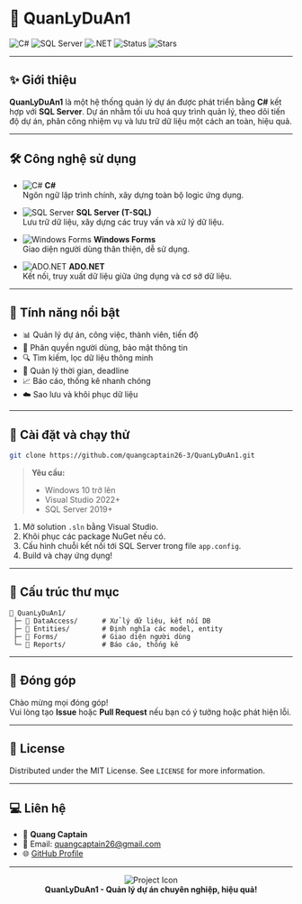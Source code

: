 # 🚀 QuanLyDuAn1

![C#](https://img.shields.io/badge/C%23-239120?style=for-the-badge&logo=c-sharp&logoColor=white)
![SQL Server](https://img.shields.io/badge/SQL%20Server-CC2927?style=for-the-badge&logo=microsoft-sql-server&logoColor=white)
![.NET](https://img.shields.io/badge/.NET-512BD4?style=for-the-badge&logo=dotnet&logoColor=white)
![Status](https://img.shields.io/badge/Project%20Status-Active-brightgreen?style=for-the-badge&logo=github)
![Stars](https://img.shields.io/github/stars/quangcaptain26-3/QuanLyDuAn1?style=for-the-badge&logo=github)

---

## ✨ Giới thiệu

**QuanLyDuAn1** là một hệ thống quản lý dự án được phát triển bằng **C#** kết hợp với **SQL Server**. Dự án nhằm tối ưu hoá quy trình quản lý, theo dõi tiến độ dự án, phân công nhiệm vụ và lưu trữ dữ liệu một cách an toàn, hiệu quả.

---

## 🛠️ Công nghệ sử dụng

- ![C#](https://img.icons8.com/color/48/000000/c-sharp-logo.png) **C#**  
  Ngôn ngữ lập trình chính, xây dựng toàn bộ logic ứng dụng.

- ![SQL Server](https://img.icons8.com/color/48/000000/microsoft-sql-server.png) **SQL Server (T-SQL)**  
  Lưu trữ dữ liệu, xây dựng các truy vấn và xử lý dữ liệu.

- ![Windows Forms](https://img.icons8.com/color/48/000000/windows-10.png) **Windows Forms**  
  Giao diện người dùng thân thiện, dễ sử dụng.

- ![ADO.NET](https://img.icons8.com/ios-filled/50/512BD4/database.png) **ADO.NET**  
  Kết nối, truy xuất dữ liệu giữa ứng dụng và cơ sở dữ liệu.

---

## 🚦 Tính năng nổi bật

- 📊 Quản lý dự án, công việc, thành viên, tiến độ
- 📝 Phân quyền người dùng, bảo mật thông tin
- 🔍 Tìm kiếm, lọc dữ liệu thông minh
- 📅 Quản lý thời gian, deadline
- 📈 Báo cáo, thống kê nhanh chóng
- ☁️ Sao lưu và khôi phục dữ liệu

---

## 🚀 Cài đặt và chạy thử

```bash
git clone https://github.com/quangcaptain26-3/QuanLyDuAn1.git
```

> **Yêu cầu:**  
> - Windows 10 trở lên  
> - Visual Studio 2022+  
> - SQL Server 2019+

1. Mở solution `.sln` bằng Visual Studio.
2. Khôi phục các package NuGet nếu có.
3. Cấu hình chuỗi kết nối tới SQL Server trong file `app.config`.
4. Build và chạy ứng dụng!

---

## 📁 Cấu trúc thư mục

```
📂 QuanLyDuAn1/
 ├─ 📁 DataAccess/      # Xử lý dữ liệu, kết nối DB
 ├─ 📁 Entities/        # Định nghĩa các model, entity
 ├─ 📁 Forms/           # Giao diện người dùng
 └─ 📁 Reports/         # Báo cáo, thống kê
```

---

## 🤝 Đóng góp

Chào mừng mọi đóng góp!  
Vui lòng tạo **Issue** hoặc **Pull Request** nếu bạn có ý tưởng hoặc phát hiện lỗi.

---

## 📜 License

Distributed under the MIT License. See `LICENSE` for more information.

---

## 💻 Liên hệ

- 👤 **Quang Captain**  
- 📧 Email: [quangcaptain26@gmail.com](mailto:quangcaptain26@gmail.com)
- 🌐 [GitHub Profile](https://github.com/quangcaptain26-3)

---

<p align="center">
  <img src="https://img.icons8.com/color/96/000000/project.png" alt="Project Icon"/>
  <br>
  <b>QuanLyDuAn1 - Quản lý dự án chuyên nghiệp, hiệu quả!</b>
</p>
